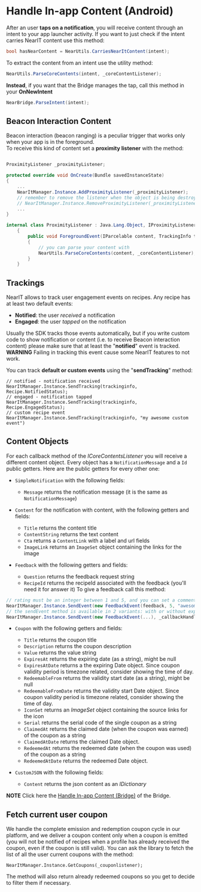 # Handle In-app Content (Android)

After an user **taps on a notification**, you will receive content through an intent to your app launcher activity. If you want to just check if the intent carries NearIT content use this method:
```csharp
bool hasNearContent = NearUtils.CarriesNearItContent(intent);
```
To extract the content from an intent use the utility method:
```csharp
NearUtils.ParseCoreContents(intent, _coreContentListener);
```
**Instead**, if you want that the Bridge manages the tap, call this method in your **OnNewIntent**
```csharp
NearBridge.ParseIntent(intent);
```

## Beacon Interaction Content
Beacon interaction (beacon ranging) is a peculiar trigger that works only when your app is in the foreground.
<br>To receive this kind of content set a **proximity listener** with the method:


```csharp

ProximityListener _proximityListener;

protected override void OnCreate(Bundle savedInstanceState)
{
    ...
    NearItManager.Instance.AddProximityListener(_proximityListener);
    // remember to remove the listener when the object is being destroyed with
    // NearItManager.Instance.RemoveProximityListener(_proximityListener);
    ...
}

internal class ProximityListener : Java.Lang.Object, IProximityListener
    {
        public void ForegroundEvent(IParcelable content, TrackingInfo trackinginfo)
        {
            // you can parse your content with
            NearUtils.ParseCoreContents(content, _coreContentListener);
        }
    }
```

## Trackings

NearIT allows to track user engagement events on recipes. Any recipe has at least two default events:

  - **Notified**: the user *received* a notification
  - **Engaged**: the user *tapped* on the notification

Usually the SDK tracks those events automatically, but if you write custom code to show notification or content (i.e. to receive Beacon interaction content) please make sure that at least the "**notified**" event is tracked.
<br>**WARNING** Failing in tracking this event cause some NearIT features to not work.


You can track **default or custom events** using the "**sendTracking**" method:
```
// notified - notification received
NearItManager.Instance.SendTracking(trackinginfo, Recipe.NotifiedStatus);
// engaged - notification tapped
NearItManager.Instance.SendTracking(trackinginfo, Recipe.EngagedStatus);
// custom recipe event
NearItManager.Instance.SendTracking(trackinginfo, "my awesome custom event")
```

## Content Objects

For each callback method of the *ICoreContentsListener* you will receive a different content object.
Every object has a `NotificationMessage` and a `Id` public getters.
Here are the public getters for every other one:

- `SimpleNotification` with the following fields:
    - `Message` returns the notification message (it is the same as `NotificationMessage`)

- `Content` for the notification with content, with the following getters and fields:
    - `Title` returns the content title
    - `ContentString` returns the text content
    - `Cta` returns a `ContentLink`  with a label and url fields
    - `ImageLink` returns an `ImageSet` object containing the links for the image

- `Feedback` with the following getters and fields:
    - `Question` returns the feedback request string
    - `RecipeId` returns the recipeId associated with the feedback (you'll need it for answer it)
To give a feedback call this method:
```csharp
// rating must be an integer between 1 and 5, and you can set a comment string.
NearItManager.Instance.SendEvent(new FeedbackEvent(feedback, 5, "awesome"));
// the sendEvent method is available in 2 variants: with or without explicit callback handler. Example:
NearItManager.Instance.SendEvent(new FeedbackEvent(...), _callbackHandler);
```

- `Coupon` with the following getters and fields:
    - `Title` returns the coupon title
    - `Description` returns the coupon description
    - `Value` returns the value string
    - `ExpiresAt` returns the expiring date (as a string), might be null
    - `ExpiresAtDate` returns a the expiring Date object. Since coupon validity period is timezone related, consider showing the time of day.
    - `RedeemableFrom` returns the validity start date (as a string), might be null
    - `RedeemableFromDate` returns the validity start Date object. Since coupon validity period is timezone related, consider showing the time of day.
    - `IconSet` returns an *ImageSet* object containing the source links for the icon
    - `Serial` returns the serial code of the single coupon as a string
    - `ClaimedAt` returns the claimed date (when the coupon was earned) of the coupon as a string
    - `ClaimedAtDate` returns the claimed Date object.
    - `RedeemedAt` returns the redeemed date (when the coupon was used) of the coupon as a string
    - `RedeemedAtDate` returns the redeemed Date object.

- `CustomJSON` with the following fields:
    - `Content` returns the json content as an *IDictionary*
    
**NOTE** Click here the [Handle In-app Content (Bridge)](../bridge/handle-content.md) of the Bridge.

## Fetch current user coupon

We handle the complete emission and redemption coupon cycle in our platform, and we deliver a coupon content only when a coupon is emitted (you will not be notified of recipes when a profile has already received the coupon, even if the coupon is still valid).
You can ask the library to fetch the list of all the user current coupons with the method:
```
NearItManager.Instance.GetCoupons(_couponlistener);
```

The method will also return already redeemed coupons so you get to decide to filter them if necessary.
